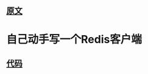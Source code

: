 ## [原文](https://www.dubby.cn/detail.html?id=9121)

# 自己动手写一个Redis客户端


## [代码](/learning-example/learning-redis/src/main/java/space/mamba/redis_client/RedisClient.java)